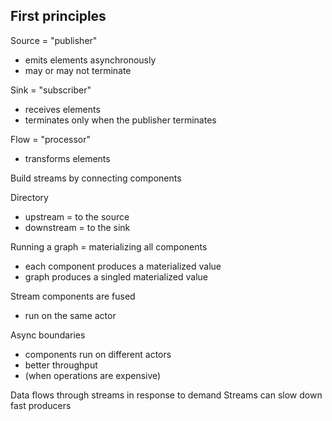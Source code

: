 ## First principles

Source = "publisher"
- emits elements asynchronously
- may or may not terminate

Sink = "subscriber"
- receives elements
- terminates only when the publisher terminates

Flow = "processor"
- transforms elements

Build streams by connecting components

Directory
- upstream = to the source
- downstream = to the sink

Running a graph = materializing all components
- each component produces a materialized value
- graph produces a singled materialized value

Stream components are fused
- run on the same actor 

Async boundaries
- components run on different actors
- better throughput
- (when operations are expensive)

Data flows through streams in response to demand
Streams can slow down fast producers